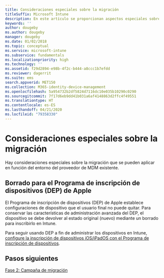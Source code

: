 ```yaml
---
title: Consideraciones especiales sobre la migración
titleSuffix: Microsoft Intune
description: En este artículo se proporcionan aspectos especiales sobre la migración que deben considerarse antes de iniciar una campaña de migración a Microsoft Intune.
keywords: ''
author: dougeby
ms.author: dougeby
manager: dougeby
ms.date: 01/02/2018
ms.topic: conceptual
ms.service: microsoft-intune
ms.subservice: fundamentals
ms.localizationpriority: high
ms.technology: ''
ms.assetid: f29d2894-e98b-4f2c-b444-a8ccc1b7efdd
ms.reviewer: dagerrit
ms.suite: ems
search.appverid: MET150
ms.collection: M365-identity-device-management
ms.openlocfilehash: 5a954732b2df5824d7116dc10e035b10290c0290
ms.sourcegitcommit: 7f17d6eb9dd41b031a6af4148863d2ffc4f49551
ms.translationtype: HT
ms.contentlocale: es-ES
ms.lasthandoff: 04/21/2020
ms.locfileid: "79358330"
---
```

# <a name="special-migration-considerations"></a>Consideraciones especiales sobre la migración

Hay consideraciones especiales sobre la migración que se pueden aplicar en función del entorno del proveedor de MDM existente.

## <a name="wipe-for-apples-device-enrollment-program-dep"></a>Borrado para el Programa de inscripción de dispositivos (DEP) de Apple

El Programa de inscripción de dispositivos (DEP) de Apple establece configuraciones de dispositivo que el usuario final no puede quitar. Para conservar las características de administración avanzada del DEP, el dispositivo se debe devolver al estado original (nuevo) mediante un borrado para inscribirlo en Intune.

Para seguir usando DEP a fin de administrar los dispositivos en Intune, [configure la inscripción de dispositivos iOS/iPadOS con el Programa de inscripción de dispositivos](../enrollment/device-enrollment-program-enroll-ios.md).

## <a name="next-steps"></a>Pasos siguientes

[Fase 2: Campaña de migración](migration-guide-campaign.md)
